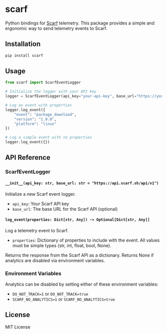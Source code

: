 # scarf

Python bindings for [Scarf](https://scarf.sh) telemetry. This package provides a simple and ergonomic way to send telemetry events to Scarf.

## Installation

```bash
pip install scarf
```

## Usage

```python
from scarf import ScarfEventLogger

# Initialize the logger with your API key
logger = ScarfEventLogger(api_key="your-api-key", base_url="https://your-scarf-endpoint.com/your-endpoint-id")

# Log an event with properties
logger.log_event({
    "event": "package_download",
    "version": "1.0.0",
    "platform": "linux"
})

# Log a simple event with no properties
logger.log_event({})
```

## API Reference

### ScarfEventLogger

#### `__init__(api_key: str, base_url: str = "https://api.scarf.sh/api/v1")`

Initialize a new Scarf event logger.

- `api_key`: Your Scarf API key
- `base_url`: The base URL for the Scarf API (optional)

#### `log_event(properties: Dict[str, Any]) -> Optional[Dict[str, Any]]`

Log a telemetry event to Scarf.

- `properties`: Dictionary of properties to include with the event. All values must be simple types (str, int, float, bool, None).

Returns the response from the Scarf API as a dictionary. Returns None if analytics are disabled via environment variables.

### Environment Variables

Analytics can be disabled by setting either of these environment variables:
- `DO_NOT_TRACK=1` or `DO_NOT_TRACK=true`
- `SCARF_NO_ANALYTICS=1` or `SCARF_NO_ANALYTICS=true`

## License

MIT License 